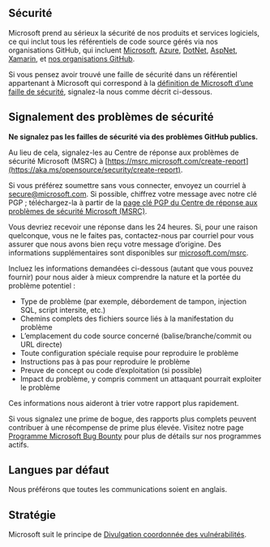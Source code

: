 <!-- BEGIN MICROSOFT SECURITY.MD V0.0.8 BLOCK -->

## <a name="security"></a>Sécurité

Microsoft prend au sérieux la sécurité de nos produits et services logiciels, ce qui inclut tous les référentiels de code source gérés via nos organisations GitHub, qui incluent [Microsoft](https://github.com/microsoft), [Azure](https://github.com/Azure), [DotNet](https://github.com/dotnet), [AspNet](https://github.com/aspnet), [Xamarin](https://github.com/xamarin), et [nos organisations GitHub](https://opensource.microsoft.com/).

Si vous pensez avoir trouvé une faille de sécurité dans un référentiel appartenant à Microsoft qui correspond à la [définition de Microsoft d’une faille de sécurité](https://aka.ms/opensource/security/definition), signalez-la nous comme décrit ci-dessous.

## <a name="reporting-security-issues"></a>Signalement des problèmes de sécurité

**Ne signalez pas les failles de sécurité via des problèmes GitHub publics.**

Au lieu de cela, signalez-les au Centre de réponse aux problèmes de sécurité Microsoft (MSRC) à [https://msrc.microsoft.com/create-report](https://aka.ms/opensource/security/create-report).

Si vous préférez soumettre sans vous connecter, envoyez un courriel à [secure@microsoft.com](mailto:secure@microsoft.com).  Si possible, chiffrez votre message avec notre clé PGP ; téléchargez-la à partir de la [page clé PGP du Centre de réponse aux problèmes de sécurité Microsoft (MSRC)](https://aka.ms/opensource/security/pgpkey).

Vous devriez recevoir une réponse dans les 24 heures. Si, pour une raison quelconque, vous ne le faites pas, contactez-nous par courriel pour vous assurer que nous avons bien reçu votre message d’origine. Des informations supplémentaires sont disponibles sur [microsoft.com/msrc](https://aka.ms/opensource/security/msrc). 

Incluez les informations demandées ci-dessous (autant que vous pouvez fournir) pour nous aider à mieux comprendre la nature et la portée du problème potentiel :

  * Type de problème (par exemple, débordement de tampon, injection SQL, script intersite, etc.)
  * Chemins complets des fichiers source liés à la manifestation du problème
  * L’emplacement du code source concerné (balise/branche/commit ou URL directe)
  * Toute configuration spéciale requise pour reproduire le problème
  * Instructions pas à pas pour reproduire le problème
  * Preuve de concept ou code d’exploitation (si possible)
  * Impact du problème, y compris comment un attaquant pourrait exploiter le problème

Ces informations nous aideront à trier votre rapport plus rapidement.

Si vous signalez une prime de bogue, des rapports plus complets peuvent contribuer à une récompense de prime plus élevée. Visitez notre page [Programme Microsoft Bug Bounty](https://aka.ms/opensource/security/bounty) pour plus de détails sur nos programmes actifs.

## <a name="preferred-languages"></a>Langues par défaut

Nous préférons que toutes les communications soient en anglais.

## <a name="policy"></a>Stratégie

Microsoft suit le principe de [Divulgation coordonnée des vulnérabilités](https://aka.ms/opensource/security/cvd).

<!-- END MICROSOFT SECURITY.MD BLOCK -->
